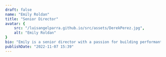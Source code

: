 ```yaml
---
draft: false
name: "Emily Roldan"
title: "Senior Director"
avatar: {
    src: "/luisangelparra.github.io/src/assets/DerekPerez.jpg",
    alt: "Emily Roldan"
}
bio: "Emily is a senior director with a passion for building performant and scalable applications. She has experience working with a variety of technologies and languages, including JavaScript, TypeScript, and Python. She is also a strong advocate for open-source software and enjoys contributing to the community."
publishDate: "2022-11-07 15:39"
---
```

